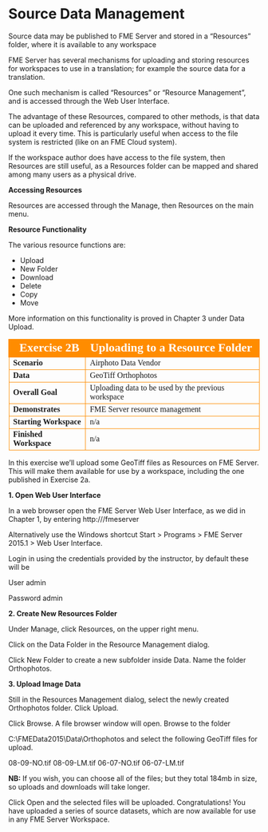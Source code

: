 # Source Data Management

Source data may be published to FME Server and stored in a “Resources” folder, where it is available to any workspace

FME Server has several mechanisms for uploading and storing resources for workspaces to use in a translation; for example the source data for a translation.

One such mechanism is called “Resources” or “Resource Management”, and is accessed through the Web User Interface.

The advantage of these Resources, compared to other methods, is that data can be uploaded and referenced by any workspace, without having to upload it every time. This is particularly useful when access to the file system is restricted (like on an FME Cloud system).

If the workspace author does have access to the file system, then Resources are still useful, as a Resources folder can be mapped and shared among many users as a physical drive.

**Accessing Resources**

Resources are accessed through the Manage, then Resources on the main menu.

**Resource Functionality**

The various resource functions are:
- Upload
- New Folder
- Download
- Delete
- Copy
- Move

More information on this functionality is proved in Chapter 3 under Data Upload.

<table style="border-spacing: 0px;border-collapse: collapse;font-family:serif">
<tr>
<td style="vertical-align:middle;background-color:darkorange;border: 2px solid darkorange">
<i class="fa fa-cogs fa-lg fa-pull-left fa-fw" style="color:white;padding-right: 12px;vertical-align:text-top"></i>
<span style="color:white;font-size:x-large;font-weight: bold">Exercise 2B </span>
</td>
<td style="border: 2px solid darkorange;background-color:darkorange;color:white">
<span style="color:white;font-size:x-large;font-weight: bold">Uploading to a Resource Folder</span>
</td>
</tr>

<tr>
<td style="border: 1px solid darkorange; font-weight: bold">Scenario</td>
<td style="border: 1px solid darkorange">Airphoto Data Vendor</td>
</tr>

<tr>
<td style="border: 1px solid darkorange; font-weight: bold">Data</td>
<td style="border: 1px solid darkorange">GeoTiff Orthophotos</td>
</tr>

<tr>
<td style="border: 1px solid darkorange; font-weight: bold">Overall Goal</td>
<td style="border: 1px solid darkorange">Uploading data to be used by the previous workspace</td>
</tr>

<tr>
<td style="border: 1px solid darkorange; font-weight: bold">Demonstrates</td>
<td style="border: 1px solid darkorange">FME Server resource management</td>
</tr>

<tr>
<td style="border: 1px solid darkorange; font-weight: bold">Starting Workspace</td>
<td style="border: 1px solid darkorange">n/a</td>
</tr>

<tr>
<td style="border: 1px solid darkorange; font-weight: bold">Finished Workspace</td>
<td style="border: 1px solid darkorange">n/a</td>
</tr>

</table>

In this exercise we’ll upload some GeoTiff files as Resources on FME Server. This will make them available for use by a workspace, including the one published in Exercise 2a.

**1. Open Web User Interface**

In a web browser open the FME Server Web User Interface, as we did in Chapter 1, by entering http://<servername>/fmeserver

Alternatively use the Windows shortcut Start > Programs > FME Server 2015.1 > Web User Interface.

Login in using the credentials provided by the instructor, by default these will be

User admin

Password admin

**2. Create New Resources Folder**

Under Manage, click Resources, on the upper right menu.

Click on the Data Folder in the Resource Management dialog.

Click New Folder to create a new subfolder inside Data. Name the folder Orthophotos.

**3. Upload Image Data**

Still in the Resources Management dialog, select the newly created Orthophotos folder. Click Upload.

Click Browse. A file browser window will open. Browse to the folder

C:\FMEData2015\Data\Orthophotos and select the following GeoTiff files for upload.

08-09-NO.tif
08-09-LM.tif
06-07-NO.tif
06-07-LM.tif

**NB:** If you wish, you can choose all of the files; but they total 184mb in size, so uploads and downloads will take longer.

Click Open and the selected files will be uploaded.
Congratulations! You have uploaded a series of source datasets, which are now available for use in any FME Server Workspace.